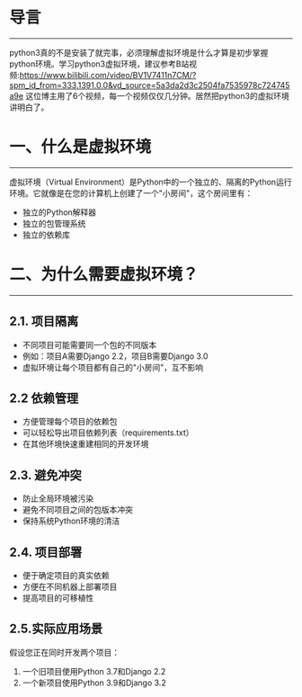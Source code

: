 # 导言
---
python3真的不是安装了就完事，必须理解虚拟环境是什么才算是初步掌握python环境。学习python3虚拟环境，建议参考B站视频:https://www.bilibili.com/video/BV1V7411n7CM/?spm_id_from=333.1391.0.0&vd_source=5a3da2d3c2504fa7535978c724745a9e
这位博主用了6个视频，每一个视频仅仅几分钟。居然把python3的虚拟环境讲明白了。

# 一、什么是虚拟环境
----
虚拟环境（Virtual Environment）是Python中的一个独立的、隔离的Python运行环境。它就像是在您的计算机上创建了一个"小房间"，这个房间里有：
- 独立的Python解释器
- 独立的包管理系统
- 独立的依赖库




# 二、为什么需要虚拟环境？
---
## 2.1. 项目隔离
- 不同项目可能需要同一个包的不同版本
- 例如：项目A需要Django 2.2，项目B需要Django 3.0
- 虚拟环境让每个项目都有自己的"小房间"，互不影响

## 2.2 依赖管理
- 方便管理每个项目的依赖包
- 可以轻松导出项目依赖列表（requirements.txt）
- 在其他环境快速重建相同的开发环境

## 2.3. 避免冲突
- 防止全局环境被污染
- 避免不同项目之间的包版本冲突
- 保持系统Python环境的清洁

## 2.4. 项目部署
- 便于确定项目的真实依赖
- 方便在不同机器上部署项目
- 提高项目的可移植性

## 2.5.实际应用场景
假设您正在同时开发两个项目：
1. 一个旧项目使用Python 3.7和Django 2.2
2. 一个新项目使用Python 3.9和Django 3.2




